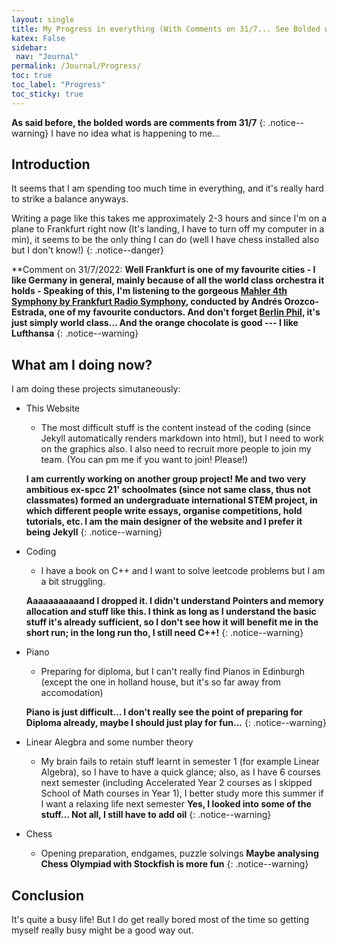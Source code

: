 ```yaml
---
layout: single
title: My Progress in everything (With Comments on 31/7... See Bolded words)
katex: False
sidebar:
 nav: "Journal"
permalink: /Journal/Progress/ 
toc: true
toc_label: "Progress"
toc_sticky: true
---
```


**As said before, the bolded words are comments from 31/7**
{: .notice--warning}
I have no idea what is happening to me...

## Introduction
It seems that I am spending too much time in everything, and it's really hard to strike a balance anyways.


Writing a page like this takes me approximately 2-3 hours and since I'm on a plane to Frankfurt right now (It's landing, I have to turn off my computer in a min), it seems to be the only thing I can do (well I have chess installed also but I don't know!)
{: .notice--danger}

**Comment on 31/7/2022: **Well Frankfurt is one of my favourite cities - I like Germany in general, mainly because of all the world class orchestra it holds - Speaking of this, I'm listening to the gorgeous [Mahler 4th Symphony by Frankfurt Radio Symphony](https://www.youtube.com/watch?v=3-wcxLq-D10&t=1015s), conducted by Andrés Orozco-Estrada, one of my favourite conductors. And don't forget [Berlin Phil](https://www.digitalconcerthall.com/en/concerts), it's just simply world class... And the orange chocolate is good --- I like Lufthansa**
{: .notice--warning}
## What am I doing now?
I am doing these projects simutaneously:
 - This Website
    - The most difficult stuff is the content instead of the coding (since Jekyll automatically renders markdown into html), but I need to work on the graphics also. I also need to recruit more people to join my team. (You can pm me if you want to join! Please!)

    **I am currently working on another group project! Me and two very ambitious ex-spcc 21' schoolmates (since not same class, thus not classmates) formed an undergraduate international STEM project, in which different people write essays, organise competitions, hold tutorials, etc. I am the main designer of the website and I prefer it being Jekyll**
    {: .notice--warning}
 - Coding
    - I have a book on C++ and I want to solve leetcode problems but I am a bit struggling.

    **Aaaaaaaaaaand I dropped it. I didn't understand Pointers and memory allocation and stuff like this. I think as long as I understand the basic stuff it's already sufficient, so I don't see how it will benefit me in the short run; in the long run tho, I still need C++!**
    {: .notice--warning}
 - Piano
    - Preparing for diploma, but I can't really find Pianos in Edinburgh (except the one in holland house, but it's so far away from accomodation)

    **Piano is just difficult... I don't really see the point of preparing for Diploma already, maybe I should just play for fun...**
    {: .notice--warning}

 - Linear Alegbra and some number theory
    - My brain fails to retain stuff learnt in semester 1 (for example Linear Algebra), so I have to have a quick glance; also, as I have 6 courses next semester (including Accelerated Year 2 courses as I skipped School of Math courses in Year 1), I better study more this summer if I want a relaxing life next semester
    **Yes, I looked into some of the stuff... Not all, I still have to add oil**
    {: .notice--warning}
 - Chess 
    - Opening preparation, endgames, puzzle solvings
    **Maybe analysing Chess Olympiad with Stockfish is more fun**
    {: .notice--warning}

## Conclusion 
It's quite a busy life! But I do get really bored most of the time so getting myself really busy might be a good way out.





